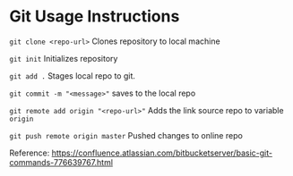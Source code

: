 # Git Usage Instructions

`git clone <repo-url>`
Clones repository to local machine

`git init` Initializes repository

`git add .` Stages local repo to git.

`git commit -m "<message>"` saves to the local repo

`git remote add origin "<repo-url>"` Adds the link source repo to variable `origin`

`git push remote origin master` Pushed changes to online repo

Reference: https://confluence.atlassian.com/bitbucketserver/basic-git-commands-776639767.html
